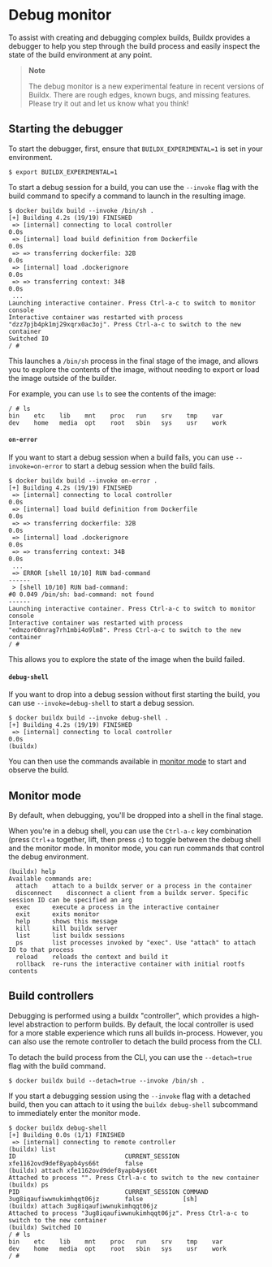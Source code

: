 # Debug monitor

To assist with creating and debugging complex builds, Buildx provides a
debugger to help you step through the build process and easily inspect the
state of the build environment at any point.

> **Note**
>
> The debug monitor is a new experimental feature in recent versions of Buildx.
> There are rough edges, known bugs, and missing features. Please try it out
> and let us know what you think!

## Starting the debugger

To start the debugger, first, ensure that `BUILDX_EXPERIMENTAL=1` is set in
your environment.

```console
$ export BUILDX_EXPERIMENTAL=1
```

To start a debug session for a build, you can use the `--invoke` flag with the
build command to specify a command to launch in the resulting image.

```console
$ docker buildx build --invoke /bin/sh .
[+] Building 4.2s (19/19) FINISHED
 => [internal] connecting to local controller                                                                                   0.0s
 => [internal] load build definition from Dockerfile                                                                            0.0s
 => => transferring dockerfile: 32B                                                                                             0.0s
 => [internal] load .dockerignore                                                                                               0.0s
 => => transferring context: 34B                                                                                                0.0s
 ...
Launching interactive container. Press Ctrl-a-c to switch to monitor console
Interactive container was restarted with process "dzz7pjb4pk1mj29xqrx0ac3oj". Press Ctrl-a-c to switch to the new container
Switched IO
/ #
```

This launches a `/bin/sh` process in the final stage of the image, and allows
you to explore the contents of the image, without needing to export or load the
image outside of the builder.

For example, you can use `ls` to see the contents of the image:

```console
/ # ls
bin    etc    lib    mnt    proc   run    srv    tmp    var
dev    home   media  opt    root   sbin   sys    usr    work
```

#### `on-error`

If you want to start a debug session when a build fails, you can use
`--invoke=on-error` to start a debug session when the build fails.

```console
$ docker buildx build --invoke on-error .
[+] Building 4.2s (19/19) FINISHED
 => [internal] connecting to local controller                                                                                   0.0s
 => [internal] load build definition from Dockerfile                                                                            0.0s
 => => transferring dockerfile: 32B                                                                                             0.0s
 => [internal] load .dockerignore                                                                                               0.0s
 => => transferring context: 34B                                                                                                0.0s
 ...
 => ERROR [shell 10/10] RUN bad-command
------
 > [shell 10/10] RUN bad-command:
#0 0.049 /bin/sh: bad-command: not found
------
Launching interactive container. Press Ctrl-a-c to switch to monitor console
Interactive container was restarted with process "edmzor60nrag7rh1mbi4o9lm8". Press Ctrl-a-c to switch to the new container
/ # 
```

This allows you to explore the state of the image when the build failed.

#### `debug-shell`

If you want to drop into a debug session without first starting the build, you
can use `--invoke=debug-shell` to start a debug session.

```
$ docker buildx build --invoke debug-shell .
[+] Building 4.2s (19/19) FINISHED
 => [internal] connecting to local controller                                                                                   0.0s
(buildx)
```

You can then use the commands available in [monitor mode](#monitor-mode) to
start and observe the build.

## Monitor mode

By default, when debugging, you'll be dropped into a shell in the final stage.

When you're in a debug shell, you can use the `Ctrl-a-c` key combination (press
`Ctrl`+`a` together, lift, then press `c`) to toggle between the debug shell
and the monitor mode. In monitor mode, you can run commands that control the
debug environment.

```console
(buildx) help
Available commands are:
  attach	attach to a buildx server or a process in the container
  disconnect	disconnect a client from a buildx server. Specific session ID can be specified an arg
  exec		execute a process in the interactive container
  exit		exits monitor
  help		shows this message
  kill		kill buildx server
  list		list buildx sessions
  ps		list processes invoked by "exec". Use "attach" to attach IO to that process
  reload	reloads the context and build it
  rollback	re-runs the interactive container with initial rootfs contents
```

## Build controllers

Debugging is performed using a buildx "controller", which provides a high-level
abstraction to perform builds. By default, the local controller is used for a
more stable experience which runs all builds in-process. However, you can also
use the remote controller to detach the build process from the CLI.

To detach the build process from the CLI, you can use the `--detach=true` flag with
the build command.

```console
$ docker buildx build --detach=true --invoke /bin/sh .
```

If you start a debugging session using the `--invoke` flag with a detached
build, then you can attach to it using the `buildx debug-shell` subcommand to
immediately enter the monitor mode.

```console
$ docker buildx debug-shell
[+] Building 0.0s (1/1) FINISHED                                                                                                                                                                                
 => [internal] connecting to remote controller
(buildx) list
ID                              CURRENT_SESSION
xfe1162ovd9def8yapb4ys66t       false
(buildx) attach xfe1162ovd9def8yapb4ys66t
Attached to process "". Press Ctrl-a-c to switch to the new container
(buildx) ps
PID                             CURRENT_SESSION COMMAND
3ug8iqaufiwwnukimhqqt06jz       false           [sh]
(buildx) attach 3ug8iqaufiwwnukimhqqt06jz
Attached to process "3ug8iqaufiwwnukimhqqt06jz". Press Ctrl-a-c to switch to the new container
(buildx) Switched IO
/ # ls
bin    etc    lib    mnt    proc   run    srv    tmp    var
dev    home   media  opt    root   sbin   sys    usr    work
/ # 
```